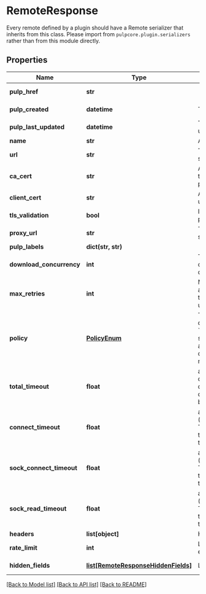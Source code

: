# RemoteResponse

Every remote defined by a plugin should have a Remote serializer that inherits from this class. Please import from `pulpcore.plugin.serializers` rather than from this module directly.
## Properties
Name | Type | Description | Notes
------------ | ------------- | ------------- | -------------
**pulp_href** | **str** |  | [optional] [readonly] 
**pulp_created** | **datetime** | Timestamp of creation. | [optional] [readonly] 
**pulp_last_updated** | **datetime** | Timestamp of the most recent update of the remote. | [optional] [readonly] 
**name** | **str** | A unique name for this remote. | 
**url** | **str** | The URL of an external content source. | 
**ca_cert** | **str** | A PEM encoded CA certificate used to validate the server certificate presented by the remote server. | [optional] 
**client_cert** | **str** | A PEM encoded client certificate used for authentication. | [optional] 
**tls_validation** | **bool** | If True, TLS peer validation must be performed. | [optional] 
**proxy_url** | **str** | The proxy URL. Format: scheme://host:port | [optional] 
**pulp_labels** | **dict(str, str)** |  | [optional] 
**download_concurrency** | **int** | Total number of simultaneous connections. If not set then the default value will be used. | [optional] 
**max_retries** | **int** | Maximum number of retry attempts after a download failure. If not set then the default value (3) will be used. | [optional] 
**policy** | [**PolicyEnum**](PolicyEnum.md) | The policy to use when downloading content.  * &#x60;immediate&#x60; - immediate * &#x60;When syncing, download all metadata and content now.&#x60; - When syncing, download all metadata and content now. | [optional] 
**total_timeout** | **float** | aiohttp.ClientTimeout.total (q.v.) for download-connections. The default is null, which will cause the default from the aiohttp library to be used. | [optional] 
**connect_timeout** | **float** | aiohttp.ClientTimeout.connect (q.v.) for download-connections. The default is null, which will cause the default from the aiohttp library to be used. | [optional] 
**sock_connect_timeout** | **float** | aiohttp.ClientTimeout.sock_connect (q.v.) for download-connections. The default is null, which will cause the default from the aiohttp library to be used. | [optional] 
**sock_read_timeout** | **float** | aiohttp.ClientTimeout.sock_read (q.v.) for download-connections. The default is null, which will cause the default from the aiohttp library to be used. | [optional] 
**headers** | **list[object]** | Headers for aiohttp.Clientsession | [optional] 
**rate_limit** | **int** | Limits requests per second for each concurrent downloader | [optional] 
**hidden_fields** | [**list[RemoteResponseHiddenFields]**](RemoteResponseHiddenFields.md) | List of hidden (write only) fields | [optional] [readonly] 

[[Back to Model list]](../README.md#documentation-for-models) [[Back to API list]](../README.md#documentation-for-api-endpoints) [[Back to README]](../README.md)


